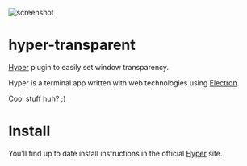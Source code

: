 ![screenshot](https://cldup.com/LP_5aYL5i0.gif)

# hyper-transparent
[Hyper](https://hyper.is) plugin to easily set window transparency.

Hyper is a terminal app written with web technologies using [Electron](http://electron.atom.io).

Cool stuff huh? ;)

# Install

You'll find up to date install instructions in the official [Hyper](https://hyper.is) site.
